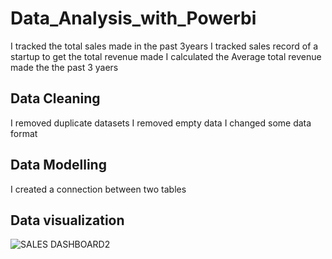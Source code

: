 # Data_Analysis_with_Powerbi
I tracked the total sales made in the past 3years
I tracked sales record of a startup to get the total revenue made 
I calculated the Average total revenue made the the past 3 yaers
## Data Cleaning
I removed duplicate datasets
I removed empty data
I changed some data format
## Data Modelling
I created a connection between two tables
## Data visualization 
![SALES DASHBOARD2](https://github.com/Adeoyefavour/Data_Analysis_with_Powerbi/assets/147132488/67cbc969-3739-4f83-9d5e-4e3c8df2e522)
